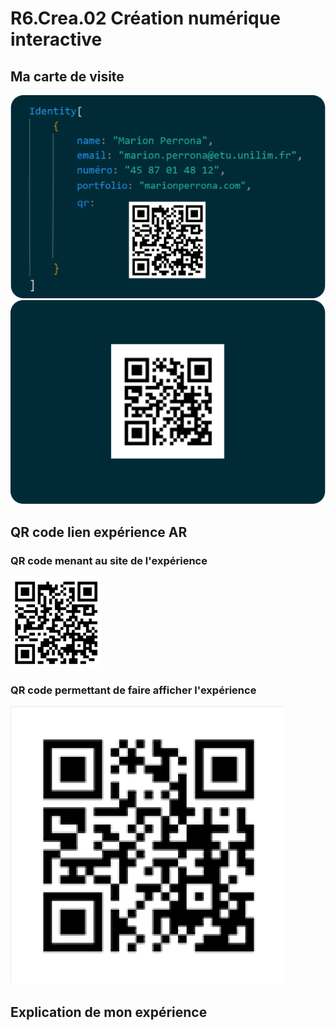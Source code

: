 # R6.Crea.02 Création numérique interactive

## Ma carte de visite
![Face carte de visite](/assets/face-carte-visite.png)
![Dos carte de visite](/assets/dos-carte-visite.png)

## QR code lien expérience AR
### QR code menant au site de l'expérience
![QR code du site](assets/qr-code-site.png)

### QR code permettant de faire afficher l'expérience
![QR code de l'expérience](assets/qr-code-experience.png)

## Explication de mon expérience
